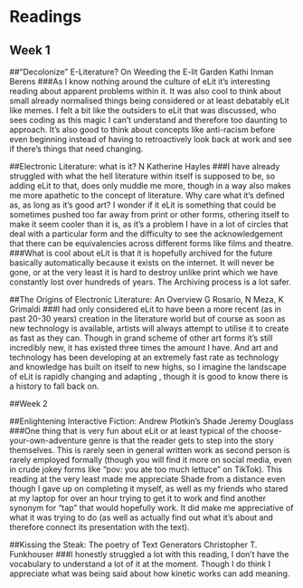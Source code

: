 # Readings

## Week 1

##“Decolonize” E-Literature? On Weeding the E-lit Garden Kathi Inman Berens
###As I know nothing around the culture of eLit it’s interesting reading about apparent problems within it. It was also cool to think about small already normalised things being considered or at least debatably eLit like memes. I felt a bit like the outsiders to eLit that was discussed, who sees coding as this magic I can’t understand and therefore too daunting to approach. It’s also good to think about concepts like anti-racism before even beginning instead of having to retroactively look back at work and see if there’s things that need changing.

##Electronic Literature: what is it? N Katherine Hayles
###I have already struggled with what the hell literature within itself is supposed to be, so adding eLit to that, does only muddle me more, though in a way also makes me more apathetic to the concept of literature. Why care what it’s defined as, as long as it’s good art? I wonder if it eLit is something that could be sometimes pushed too far away from print or other forms, othering itself to make it seem cooler than it is, as it’s a problem I have in a lot of circles that deal with a particular form and the difficulty to see the acknowledgement that there can be equivalencies across different forms like films and theatre. 
###What is cool about eLit is that it is hopefully archived for the future basically automatically because it exists on the internet. It will never be gone, or at the very least it is hard to destroy unlike print which we have constantly lost over hundreds of years. The Archiving process is a lot safer. 

##The Origins of Electronic Literature: An Overview G Rosario, N Meza, K Grimaldi
###I had only considered eLit to have been a more recent (as in past 20-30 years) creation in the literature world but of course as soon as new technology is available, artists will always attempt to utilise it to create as fast as they can. Though in grand scheme of other art forms it’s still incredibly new, it has existed three times the amount I have. And art and technology has been developing at an extremely fast rate as technology and knowledge has built on itself to new highs, so I imagine the landscape of eLit is rapidly changing and adapting , though it is good to know there is a history to fall back on.

##Week 2

##Enlightening Interactive Fiction: Andrew Plotkin’s Shade Jeremy Douglass
###One thing that is very fun about eLit or at least typical of the choose-your-own-adventure genre is that the reader gets to step into the story themselves. This is rarely seen in general written work as second person is rarely employed formally (though you will find it more on social media, even in crude jokey forms like “pov: you ate too much lettuce” on TikTok). This reading at the very least made me appreciate Shade from a distance even though I gave up on completing it myself, as well as my friends who stared at my laptop for over an hour trying to get it to work and find another synonym for “tap” that would hopefully work. It did make me appreciative of what it was trying to do (as well as actually find out what it’s about and therefore connect its presentation with the text).

##Kissing the Steak: The poetry of Text Generators Christopher T. Funkhouser
###I honestly struggled a lot with this reading, I don’t have the vocabulary to understand a lot of it at the moment. Though I do think I appreciate what was being said about how kinetic works can add meaning.

